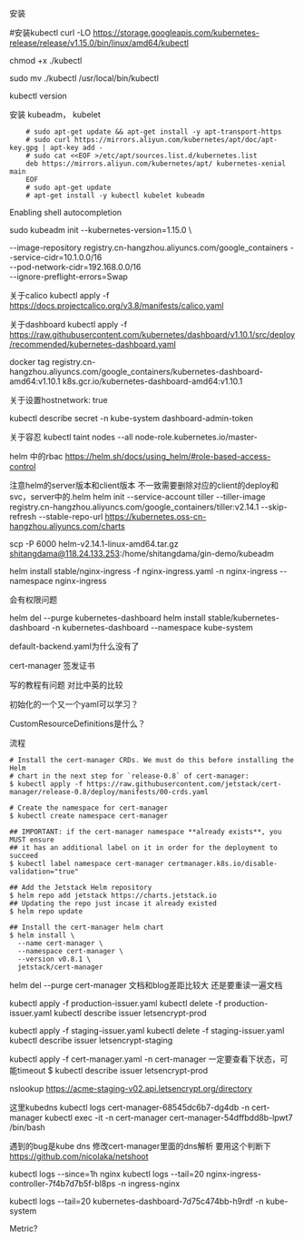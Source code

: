 安装

#安装kubectl
curl -LO https://storage.googleapis.com/kubernetes-release/release/v1.15.0/bin/linux/amd64/kubectl

chmod +x ./kubectl

sudo mv ./kubectl /usr/local/bin/kubectl

kubectl version

安装 kubeadm， kubelet 

```
    # sudo apt-get update && apt-get install -y apt-transport-https
    # sudo curl https://mirrors.aliyun.com/kubernetes/apt/doc/apt-key.gpg | apt-key add - 
    # sudo cat <<EOF >/etc/apt/sources.list.d/kubernetes.list
    deb https://mirrors.aliyun.com/kubernetes/apt/ kubernetes-xenial main
    EOF  
    # sudo apt-get update
    # apt-get install -y kubectl kubelet kubeadm
```


Enabling shell autocompletion

sudo kubeadm init --kubernetes-version=1.15.0 \
<!-- --image-repository registry.aliyuncs.com/google_containers \ -->
--image-repository registry.cn-hangzhou.aliyuncs.com/google_containers
--service-cidr=10.1.0.0/16 \
--pod-network-cidr=192.168.0.0/16 \
--ignore-preflight-errors=Swap

关于calico
kubectl apply -f https://docs.projectcalico.org/v3.8/manifests/calico.yaml

关于dashboard
kubectl apply -f https://raw.githubusercontent.com/kubernetes/dashboard/v1.10.1/src/deploy/recommended/kubernetes-dashboard.yaml

docker tag  registry.cn-hangzhou.aliyuncs.com/google_containers/kubernetes-dashboard-amd64:v1.10.1 k8s.gcr.io/kubernetes-dashboard-amd64:v1.10.1

关于设置hostnetwork: true

kubectl describe secret -n kube-system dashboard-admin-token

关于容忍
kubectl taint nodes --all node-role.kubernetes.io/master-

helm 中的rbac
https://helm.sh/docs/using_helm/#role-based-access-control


注意helm的server版本和client版本
不一致需要删除对应的client的deploy和svc，server中的.helm
helm init --service-account tiller --tiller-image registry.cn-hangzhou.aliyuncs.com/google_containers/tiller:v2.14.1 --skip-refresh --stable-repo-url https://kubernetes.oss-cn-hangzhou.aliyuncs.com/charts

scp -P 6000 helm-v2.14.1-linux-amd64.tar.gz  shitangdama@118.24.133.253:/home/shitangdama/gin-demo/kubeadm 

<!-- helm install stable/nginx-ingress \
-n nginx-ingress \
--namespace ingress-nginx -->

helm install stable/nginx-ingress -f nginx-ingress.yaml -n nginx-ingress --namespace nginx-ingress

会有权限问题

helm del --purge kubernetes-dashboard
helm install stable/kubernetes-dashboard -n kubernetes-dashboard --namespace kube-system

default-backend.yaml为什么没有了


cert-manager 签发证书

<!-- helm install \
    --name cert-manager \
    --namespace kube-system \
    stable/cert-manager


这里配置又一个问题

k8s提供Issuer跟ClusterIssuer两种，前者是单一namespace使用，后者是cluster wide也就是每個namespace都可以reference到。 需要创建一个ClusterIssuer -->

写的教程有问题
对比中英的比较

初始化的一个又一个yaml可以学习？

CustomResourceDefinitions是什么？

流程
```
# Install the cert-manager CRDs. We must do this before installing the Helm
# chart in the next step for `release-0.8` of cert-manager:
$ kubectl apply -f https://raw.githubusercontent.com/jetstack/cert-manager/release-0.8/deploy/manifests/00-crds.yaml

# Create the namespace for cert-manager
$ kubectl create namespace cert-manager

## IMPORTANT: if the cert-manager namespace **already exists**, you MUST ensure
## it has an additional label on it in order for the deployment to succeed
$ kubectl label namespace cert-manager certmanager.k8s.io/disable-validation="true"

## Add the Jetstack Helm repository
$ helm repo add jetstack https://charts.jetstack.io
## Updating the repo just incase it already existed
$ helm repo update

## Install the cert-manager helm chart
$ helm install \
  --name cert-manager \
  --namespace cert-manager \
  --version v0.8.1 \
  jetstack/cert-manager
```
helm del --purge cert-manager
文档和blog差距比较大
还是要重读一遍文档

kubectl apply -f production-issuer.yaml 
kubectl delete -f production-issuer.yaml 
kubectl describe issuer letsencrypt-prod

kubectl apply -f staging-issuer.yaml 
kubectl delete -f staging-issuer.yaml 
kubectl describe issuer letsencrypt-staging

kubectl apply -f cert-manager.yaml -n cert-manager
一定要查看下状态，可能timeout
 $ kubectl describe issuer letsencrypt-prod

 nslookup https://acme-staging-v02.api.letsencrypt.org/directory

 这里kubedns
 kubectl logs cert-manager-68545dc6b7-dg4db  -n cert-manager
 kubectl exec -it -n cert-manager cert-manager-54dffbdd8b-lpwt7 /bin/bash

遇到的bug是kube dns
修改cert-manager里面的dns解析
要用这个判断下
https://github.com/nicolaka/netshoot

kubectl logs --since=1h nginx
kubectl logs --tail=20 nginx-ingress-controller-7f4b7d7b5f-bl8ps -n ingress-nginx 

kubectl logs --tail=20 kubernetes-dashboard-7d75c474bb-h9rdf -n kube-system

Metric?

